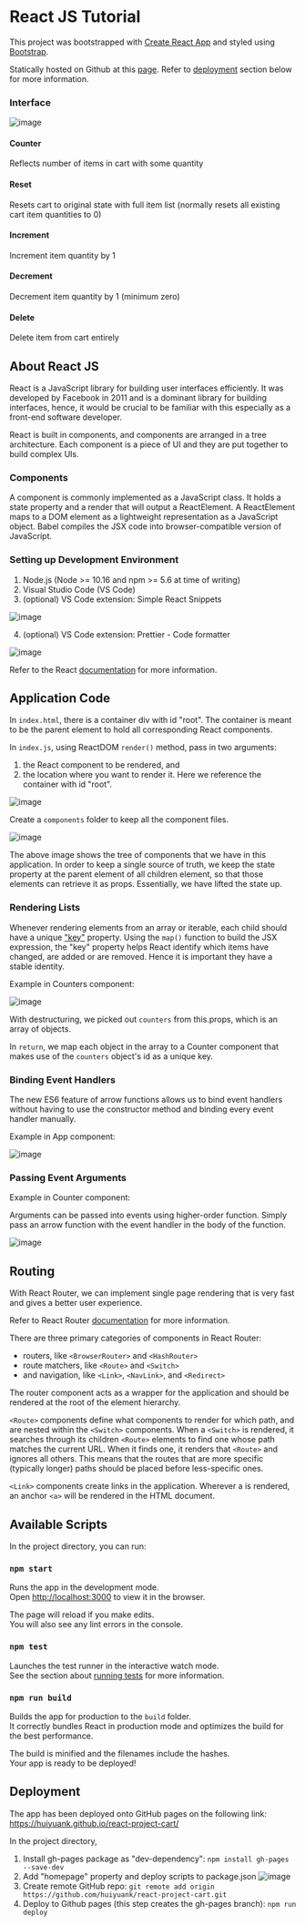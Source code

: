 # React JS Tutorial

This project was bootstrapped with [Create React App](https://github.com/facebook/create-react-app) and styled using [Bootstrap](https://getbootstrap.com/docs/5.0/getting-started/introduction/).

Statically hosted on Github at this [page](https://huiyuank.github.io/react-project-cart/).
Refer to [deployment](#deployment) section below for more information.

### Interface

![image](![image](https://user-images.githubusercontent.com/71057935/122043171-a0a50c80-ce0d-11eb-994e-715d9d2cca7a.png))

#### Counter
Reflects number of items in cart with some quantity

#### Reset
Resets cart to original state with full item list (normally resets all existing cart item quantities to 0)

#### Increment
Increment item quantity by 1

#### Decrement
Decrement item quantity by 1 (minimum zero)

#### Delete
Delete item from cart entirely

## About React JS

React is a JavaScript library for building user interfaces efficiently. It was developed by Facebook in 2011 and is a dominant library for building interfaces, hence, it would be crucial to be familiar with this especially as a front-end software developer. 

React is built in components, and components are arranged in a tree architecture. Each component is a piece of UI and they are put together to build complex UIs.

### Components

A component is commonly implemented as a JavaScript class. It holds a state property and a render that will output a ReactElement. A ReactElement maps to a DOM element as a lightweight representation as a JavaScript object. Babel compiles the JSX code into browser-compatible version of JavaScript.

### Setting up Development Environment

1. Node.js (Node >= 10.16 and npm >= 5.6 at time of writing)
2. Visual Studio Code (VS Code)
3. (optional) VS Code extension: Simple React Snippets

![image](https://user-images.githubusercontent.com/71057935/118087051-8683a300-b3f7-11eb-8274-fa33717286fa.png)

4. (optional) VS Code extension: Prettier - Code formatter

![image](https://user-images.githubusercontent.com/71057935/118087112-a1eeae00-b3f7-11eb-8521-f5dc0111223c.png)

Refer to the React [documentation](https://reactjs.org/docs/create-a-new-react-app.html#create-react-app) for more information.

## Application Code

In `index.html`, there is a container div with id "root". The container is meant to be the parent element to hold all corresponding React components.

In `index.js`, using ReactDOM `render()` method, pass in two arguments:
1. the React component to be rendered, and 
2. the location where you want to render it. Here we reference the container with id "root".

![image](https://user-images.githubusercontent.com/71057935/118088212-4e7d5f80-b3f9-11eb-9e90-a7f72e70ba4f.png)

Create a `components` folder to keep all the component files.

![image](https://user-images.githubusercontent.com/71057935/118092415-ab2f4900-b3fe-11eb-860e-9cff5fceec0d.png)

The above image shows the tree of components that we have in this application. In order to keep a single source of truth, we keep the state property at the parent element of all children element, so that those elements can retrieve it as props. Essentially, we have lifted the state up.

### Rendering Lists

Whenever rendering elements from an array or iterable, each child should have a unique ["key"](https://reactjs.org/docs/lists-and-keys.html) property. Using the `map()` function to build the JSX expression, the "key" property helps React identify which items have changed, are added or are removed. Hence it is important they have a stable identity.

Example in Counters component:

![image](https://user-images.githubusercontent.com/71057935/118090062-a321da00-b3fb-11eb-8dbe-2c57eef7d6ff.png)

With destructuring, we picked out `counters` from this.props, which is an array of objects.

In `return`, we map each object in the array to a Counter component that makes use of the `counters` object's id as a unique key.

### Binding Event Handlers

The new ES6 feature of arrow functions allows us to bind event handlers without having to use the constructor method and binding every event handler manually.

Example in App component:

![image](https://user-images.githubusercontent.com/71057935/118091603-98684480-b3fd-11eb-8a52-9d292c9a4070.png)

### Passing Event Arguments

Example in Counter component:

Arguments can be passed into events using higher-order function. Simply pass an arrow function with the event handler in the body of the function.

![image](https://user-images.githubusercontent.com/71057935/118091851-e9783880-b3fd-11eb-95f3-7b6cfcfb41a1.png)

## Routing

With React Router, we can implement single page rendering that is very fast and gives a better user experience.

Refer to React Router [documentation](https://reactrouter.com/core/guides/quick-start) for more information.

There are three primary categories of components in React Router:
- routers, like `<BrowserRouter>` and `<HashRouter>`
- route matchers, like `<Route>` and `<Switch>`
- and navigation, like `<Link>`, `<NavLink>`, and `<Redirect>`

The router component acts as a wrapper for the application and should be rendered at the root of the element hierarchy.

`<Route>` components define what components to render for which path, and are nested within the `<Switch>` components. When a `<Switch>` is rendered, it searches through its children `<Route>` elements to find one whose path matches the current URL. When it finds one, it renders that `<Route>` and ignores all others. This means that the routes that are more specific (typically longer) paths should be placed before less-specific ones.

`<Link>` components create links in the application. Wherever a <Link> is rendered, an anchor `<a>` will be rendered in the HTML document.

## Available Scripts

In the project directory, you can run:

### `npm start`

Runs the app in the development mode.\
Open [http://localhost:3000](http://localhost:3000) to view it in the browser.

The page will reload if you make edits.\
You will also see any lint errors in the console.

### `npm test`

Launches the test runner in the interactive watch mode.\
See the section about [running tests](https://facebook.github.io/create-react-app/docs/running-tests) for more information.

### `npm run build`

Builds the app for production to the `build` folder.\
It correctly bundles React in production mode and optimizes the build for the best performance.

The build is minified and the filenames include the hashes.\
Your app is ready to be deployed!

## Deployment

The app has been deployed onto GitHub pages on the following link:
https://huiyuank.github.io/react-project-cart/

In the project directory,

1. Install gh-pages package as "dev-dependency": `npm install gh-pages --save-dev`
2. Add "homepage" property and deploy scripts to package.json
![image](https://user-images.githubusercontent.com/71057935/117559958-3a192a00-b0bc-11eb-90d9-fed71549a03d.png)
4. Create remote GitHub repo: `git remote add origin https://github.com/huiyuank/react-project-cart.git`
5. Deploy to Github pages (this step creates the gh-pages branch): `npm run deploy`
